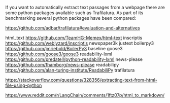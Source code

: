 

If you want to automatically extract text passages from a webpage there are some python packages available such as Trafilatura. As part of its benchmarking several python packages have been compared:

https://github.com/adbar/trafilatura#evaluation-and-alternatives

html_text https://github.com/TeamHG-Memex/html-text
inscriptis https://github.com/weblyzard/inscriptis
newspaper3k
justext
boilerpy3 https://github.com/jmriebold/BoilerPy3
baseline
goose3 https://github.com/goose3/goose3
readability-lxml https://github.com/predatell/python-readability-lxml
news-please https://github.com/fhamborg/news-please
readabilipy https://github.com/alan-turing-institute/ReadabiliPy
trafilatura

https://stackoverflow.com/questions/328356/extracting-text-from-html-file-using-python


https://www.reddit.com/r/LangChain/comments/1ftz07p/html_to_markdown/